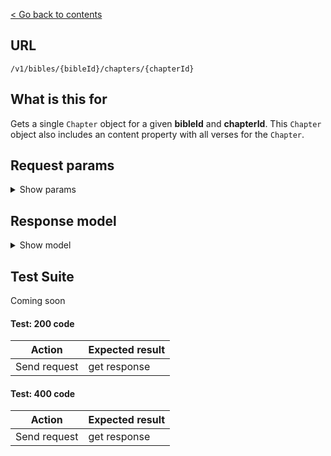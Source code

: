 [< Go back to contents](../README.md)

## URL

`​/v1​/bibles​/{bibleId}​/chapters​/{chapterId}`

## What is this for

Gets a single `Chapter` object for a given **bibleId** and **chapterId**.
This `Chapter` object also includes an content property with all verses for the `Chapter`.

## Request params

<details><summary>Show params</summary>

```TypeScript
{
  'content-type'?: string; // html, json, text
  'include-notes'?: boolean;
  'include-titles'?: boolean;
  'include-chapter-numbers'?: boolean;
  'include-verse-numbers'?: boolean;
  'include-verse-spans'?: boolean;
  parallels?: string; // bibleIds, comma delimited
}
```

</details>

## Response model

<details><summary>Show model</summary>

```TypeScript
{
  data: {
    id: string;
    bibleId: string;
    number: string;
    bookId: string;
    content: string;
    reference: string;
    verseCount: string | number;
    next?: {
      id: string;
      bookId: string;
      number: string;
    };
    previous?: {
      id: string;
      bookId: string;
      number: string;
    };
    copyright: string;
  };
  meta: {
    fums: string;
    fumsId: string;
    fumsJsInclude: string;
    fumsJs: string;
    fumsNoScript: string;
  };
}
```

</details>

## Test Suite

Coming soon

#### Test: 200 code

| Action       | Expected result |
| ------------ | --------------- |
| Send request | get response    |

#### Test: 400 code

| Action       | Expected result |
| ------------ | --------------- |
| Send request | get response    |
